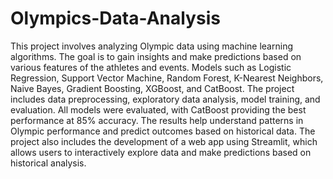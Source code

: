 # Olympics-Data-Analysis
This project involves analyzing Olympic data using machine learning algorithms. The goal is to gain insights and make predictions based on various features of the athletes and events. Models such as Logistic Regression, Support Vector Machine, Random Forest, K-Nearest Neighbors, Naive Bayes, Gradient Boosting, XGBoost, and CatBoost. The project includes data preprocessing, exploratory data analysis, model training, and evaluation. All models were evaluated, with CatBoost providing the best performance at 85% accuracy. The results help understand patterns in Olympic performance and predict outcomes based on historical data. The project also includes the development of a web app using Streamlit, which allows users to interactively explore data and make predictions based on historical analysis.
